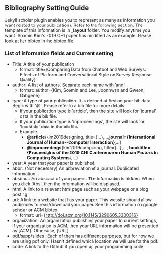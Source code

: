 ## Bibliography Setting Guide

Jekyll scholar plugin enables you to represent as many as information you want related to your publications. Refer to the following section. The template of this information is in **_layout** folder. You modify anytime you want. Soomin Kim's 2019 CHI paper has modified as an example. Please look at her bibtex in the bibtex file.

### List of information fields and Current setting
- Title: A title of your publication
	- format: title={Comparing Data from Chatbot and Web Surveys: Effects of Platform and Conversational Style on Survey Response Quality} 
- author: A list of authors. Separate each name with 'and'. 
	- format: author={Kim, Soomin and Lee, Joonhwan and Gweon, Gahgene} 
- type: A type of your publication. It is defined at first on your bib data. Begin with '@'. Please refer to a bib file for more details.
	- If your publication type is 'article', then the site will look for 'journal' data in the bib file. 
	- If your publication type is 'inproceedings', the site will look for 'booktitle' data in the bib file. 
	- Example. 
		- **@article**{kim2019designing, title={...},...,**journal={International Journal of Human--Computer Interaction}**,...}
		- **@inproceedings**{kim2019comparing, title={...},..., **booktitle={Proceedgins of the 2019 CHI Conference on Human Factors in Computing Systems}**,...}
- year: A year that your paper is published.
- abbr.: (Not necessary) An abbreviation of a journal. Duplicated information.
- abstract: An abstract of your papers. The information is hidden. When you click 'Abs', then the information will be displayed.
- html: A link to a relevant html page such as your webpage or a blog posting.
- url: A link to a website that has your paper. This website should allow audiences to read/download your paper. See this information on google scholar or ACM bibtex.
	- format: url={http://doi.acm.org/10.1145/3290605.3300316} 
- organization: An organization publishing your paper. In current settings, if your organization is ACM, then your URL information will be presented as [ACM]. Otherwise, [URL]
- pdf/supp/slides : Each of them has different purposes, but for now we are using pdf only. Hasn't defined which location we will use for the pdf. 
- code: A link to the Github if you open up your programming code. 

